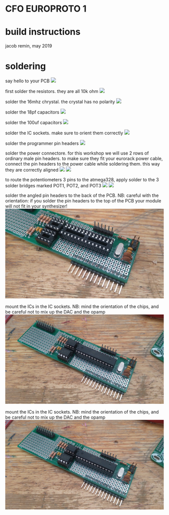 # CFO EUROPROTO 1
# build instructions
jacob remin, may 2019

# soldering

say hello to your PCB
![](photos/step1.png)

first solder the resistors. they are all 10k ohm
![](photos/step2.png)

solder the 16mhz chrystal. the crystal has no polarity
![](photos/step3.png)

solder the 18pf capacitors
![](photos/step4.png)

solder the 100uf capacitors
![](photos/step5.png)

solder the IC sockets. make sure to orient them correctly
![](photos/step6.png)

solder the programmer pin headers
![](photos/step7.png)

solder the power connectore. for this workshop we will use 2 rows of ordinary male pin headers. to make sure they fit your eurorack power cable, connect the pin headers to the power cable while soldering them. this way they are correctly aligned
![](photos/step8A.png)
![](photos/step8B.png)

to route the potentiometers 3 pins to the atmega328, apply solder to the 3 solder bridges marked POT1, POT2, and POT3
![](photos/step9A.png)
![](photos/step9B.png)

solder the angled pin headers to the back of the PCB. NB: careful with the orientation: if you solder the pin headers to the top of the PCB your module will not fit in your synthesizer!
![](photos/step10.png)

mount the ICs in the IC sockets. NB: mind the orientation of the chips, and be careful not to mix up the DAC and the opamp
![](photos/step11.png)

mount the ICs in the IC sockets. NB: mind the orientation of the chips, and be careful not to mix up the DAC and the opamp
![](photos/step11.png)

